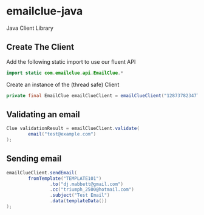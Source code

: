 emailclue-java
==============

Java Client Library

Create The Client
-----------------

Add the following static import to use our fluent API

```java
import static com.emailclue.api.EmailClue.*
```

Create an instance of the (thread safe) Client
```java
private final EmailClue emailClueClient = emailClueClient("12873782347TOKEN"));
```







Validating an email
-------------------
```java
Clue validationResult = emailClueClient.validate(
        email("test@example.com")
);
```


Sending email
-------------
```java
emailClueClient.sendEmail(
        fromTemplate("TEMPLATE101")
                .to("dj.mabbett@gmail.com")
                .cc("triumph_2500@hotmail.com")
                .subject("Test Email")
                .data(templateData())
);
```